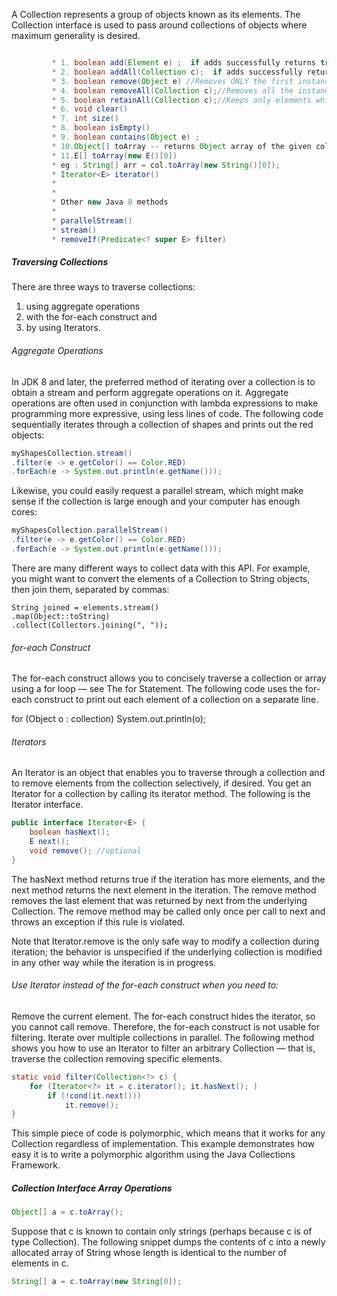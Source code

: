 A Collection represents a group of objects known as its elements. The Collection interface is used to pass around collections of objects where maximum generality is desired.

```java

		 * 1. boolean add(Element e) ;  if adds successfully returns true
		 * 2. boolean addAll(Collection c);  if adds successfully returns true
		 * 3. boolean remove(Object e) //Removes ONLY the first instance
		 * 4. boolean removeAll(Collection c);//Removes all the instance
		 * 5. boolean retainAll(Collection c);//Keeps only elements which which is from collection c
		 * 6. void clear()
		 * 7. int size()
		 * 8. boolean isEmpty()
		 * 9. boolean contains(Object e) ;
		 * 10.Object[] toArray -- returns Object array of the given collection
		 * 11.E[] toArray(new E()[0])
		 * eg : String[] arr = col.toArray(new String()[0]);
		 * Iterator<E> iterator()
		 * 
		 * 
		 * Other new Java 8 methods 
		 * 
		 * parallelStream()
		 * stream()
		 * removeIf(Predicate<? super E> filter)

```
		 


##### Traversing Collections
There are three ways to traverse collections: 

1. using aggregate operations 
2. with the for-each construct and 
3. by using Iterators.

###### Aggregate Operations

In JDK 8 and later, the preferred method of iterating over a collection is to obtain a stream and perform aggregate operations on it. Aggregate operations are often used in conjunction with lambda expressions to make programming more expressive, using less lines of code. The following code sequentially iterates through a collection of shapes and prints out the red objects:

```java
myShapesCollection.stream()
.filter(e -> e.getColor() == Color.RED)
.forEach(e -> System.out.println(e.getName()));
```

Likewise, you could easily request a parallel stream, which might make sense if the collection is large enough and your computer has enough cores:

```java
myShapesCollection.parallelStream()
.filter(e -> e.getColor() == Color.RED)
.forEach(e -> System.out.println(e.getName()));
```

There are many different ways to collect data with this API. For example, you might want to convert the elements of a Collection to String objects, then join them, separated by commas:

    String joined = elements.stream()
    .map(Object::toString)
    .collect(Collectors.joining(", "));

###### for-each Construct

The for-each construct allows you to concisely traverse a collection or array using a for loop — see The for Statement. The following code uses the for-each construct to print out each element of a collection on a separate line.

for (Object o : collection)
    System.out.println(o);
    
###### Iterators

An Iterator is an object that enables you to traverse through a collection and to remove elements from the collection selectively, if desired. You get an Iterator for a collection by calling its iterator method. The following is the Iterator interface.

```java
public interface Iterator<E> {
    boolean hasNext();
    E next();
    void remove(); //optional
}

```

The hasNext method returns true if the iteration has more elements, and the next method returns the next element in the iteration. The remove method removes the last element that was returned by next from the underlying Collection. The remove method may be called only once per call to next and throws an exception if this rule is violated.

Note that Iterator.remove is the only safe way to modify a collection during iteration;
the behavior is unspecified if the underlying collection is modified in any other way while the iteration is in progress.

###### Use Iterator instead of the for-each construct when you need to:

Remove the current element. The for-each construct hides the iterator, so you cannot call remove. Therefore, the for-each construct is not usable for filtering.
Iterate over multiple collections in parallel.
The following method shows you how to use an Iterator to filter an arbitrary Collection — that is, traverse the collection removing specific elements.

```java
static void filter(Collection<?> c) {
    for (Iterator<?> it = c.iterator(); it.hasNext(); )
        if (!cond(it.next()))
            it.remove();
}
```
This simple piece of code is polymorphic, which means that it works for any Collection regardless of implementation. This example demonstrates how easy it is to write a polymorphic algorithm using the Java Collections Framework.

##### Collection Interface Array Operations

```java
Object[] a = c.toArray();
```

Suppose that c is known to contain only strings (perhaps because c is of type Collection<String>). The following snippet dumps the contents of c into a newly allocated array of String whose length is identical to the number of elements in c.

```java
String[] a = c.toArray(new String[0]);
```